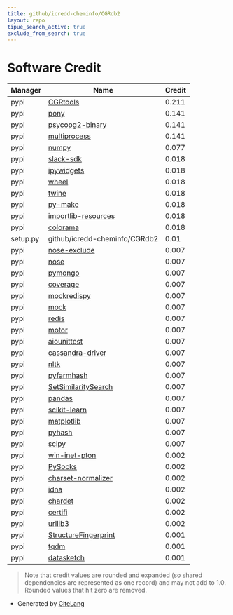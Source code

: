 ```yaml
---
title: github/icredd-cheminfo/CGRdb2
layout: repo
tipue_search_active: true
exclude_from_search: true
---
```

# Software Credit

|Manager|Name|Credit|
|-------|----|------|
|pypi|[CGRtools](https://github.com/cimm-kzn/CGRtools)|0.211|
|pypi|[pony](https://ponyorm.com)|0.141|
|pypi|[psycopg2-binary](https://psycopg.org/)|0.141|
|pypi|[multiprocess](https://github.com/uqfoundation/multiprocess)|0.141|
|pypi|[numpy](https://www.numpy.org)|0.077|
|pypi|[slack-sdk](https://github.com/slackapi/python-slack-sdk)|0.018|
|pypi|[ipywidgets](https://pypi.org/project/ipywidgets)|0.018|
|pypi|[wheel](https://pypi.org/project/wheel)|0.018|
|pypi|[twine](https://pypi.org/project/twine)|0.018|
|pypi|[py-make](https://pypi.org/project/py-make)|0.018|
|pypi|[importlib-resources](https://pypi.org/project/importlib-resources)|0.018|
|pypi|[colorama](https://pypi.org/project/colorama)|0.018|
|setup.py|github/icredd-cheminfo/CGRdb2|0.01|
|pypi|[nose-exclude](https://pypi.org/project/nose-exclude)|0.007|
|pypi|[nose](https://pypi.org/project/nose)|0.007|
|pypi|[pymongo](https://pypi.org/project/pymongo)|0.007|
|pypi|[coverage](https://pypi.org/project/coverage)|0.007|
|pypi|[mockredispy](https://pypi.org/project/mockredispy)|0.007|
|pypi|[mock](https://pypi.org/project/mock)|0.007|
|pypi|[redis](https://pypi.org/project/redis)|0.007|
|pypi|[motor](https://pypi.org/project/motor)|0.007|
|pypi|[aiounittest](https://pypi.org/project/aiounittest)|0.007|
|pypi|[cassandra-driver](https://pypi.org/project/cassandra-driver)|0.007|
|pypi|[nltk](https://pypi.org/project/nltk)|0.007|
|pypi|[pyfarmhash](https://pypi.org/project/pyfarmhash)|0.007|
|pypi|[SetSimilaritySearch](https://pypi.org/project/SetSimilaritySearch)|0.007|
|pypi|[pandas](https://pypi.org/project/pandas)|0.007|
|pypi|[scikit-learn](https://pypi.org/project/scikit-learn)|0.007|
|pypi|[matplotlib](https://pypi.org/project/matplotlib)|0.007|
|pypi|[pyhash](https://pypi.org/project/pyhash)|0.007|
|pypi|[scipy](https://pypi.org/project/scipy)|0.007|
|pypi|[win-inet-pton](https://pypi.org/project/win-inet-pton)|0.002|
|pypi|[PySocks](https://pypi.org/project/PySocks)|0.002|
|pypi|[charset-normalizer](https://pypi.org/project/charset-normalizer)|0.002|
|pypi|[idna](https://pypi.org/project/idna)|0.002|
|pypi|[chardet](https://pypi.org/project/chardet)|0.002|
|pypi|[certifi](https://pypi.org/project/certifi)|0.002|
|pypi|[urllib3](https://pypi.org/project/urllib3)|0.002|
|pypi|[StructureFingerprint](https://github.com/dcloudf/MorganFingerprint)|0.001|
|pypi|[tqdm](https://tqdm.github.io)|0.001|
|pypi|[datasketch](https://ekzhu.github.io/datasketch)|0.001|


> Note that credit values are rounded and expanded (so shared dependencies are represented as one record) and may not add to 1.0. Rounded values that hit zero are removed.


- Generated by [CiteLang](https://github.com/vsoch/citelang)
